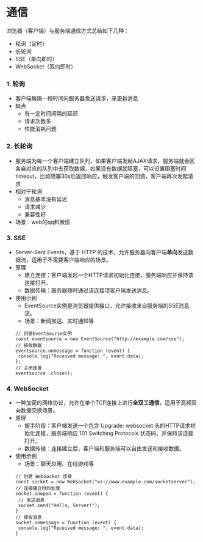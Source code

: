 # 通信

浏览器（客户端）与服务端通信方式总结如下几种：
+  轮询（定时）
+  长轮询
+  SSE（单向即时）
+  WebSocket（双向即时）

### 1. 轮询
+  客户端每隔一段时间向服务器发送请求，来更新消息
+  缺点
    *  有一定时间间隔的延迟
    *  请求次数多
    *  性能消耗问题
### 2. 长轮询
+  服务端为每一个客户端建立队列，如果客户端发起AJAX请求，服务端就会区各自对应的队列中去获取数据，如果没有数据就阻塞，可以设置阻塞时间timeout，比如阻塞30s后返回响应，触发客户端的回调，客户端再次发起请求
+  相对于轮询
    *  消息基本没有延迟
    *  请求减少
    *  兼容性好
+  场景：web的qq和微信

### 3. SSE
+  Server-Sent Events，基于 HTTP 的技术，允许服务器向客户端**单向**发送数据流，适用于不需要客户端响应的场景。
+  原理
    *  建立连接：客户端发起一个HTTP请求初始化连接，服务端响应并保持该连接打开。
    *  数据传输：服务器随时通过该连接项客户端发送消息。
+  使用示例
    *  EventSource实例是浏览器提供接口，允许接收来自服务端的SSE消息流。
    *  场景：新闻推送、实时通知等
    ```
    // 创建EventSource实例
    const eventsource = new EventSource("http://example.com/sse");
    // 接收数据
    eventsource.onmessage = function (event) {
     console.log("Received message: ", event.data);
    };
    // 关闭连接
    eventsource .close();
    ```

### 4. WebSocket
+  一种加密的网络协议，允许在单个TCP连接上进行**全双工通信**，适用于高频双向数据交换场景。
+  原理
    *  握手阶段：客户端发送一个包含 Upgrade: websocket 头的HTTP请求初始化连接，服务端响应 101 Switching Protocols 状态码，并保持该连接打开。
    *  数据传输：连接建立后，客户端和服务端可以自由发送和接收数据。
+  使用示例
    *  场景：聊天应用、在线游戏等
    ```
    // 创建 WebSocket 连接
    const socket = new WebSocket("ws://www.example.com/socketserver");
    // 连接建立时的处理
    socket.onopen = function (event) {
     // 发送消息
     socket.send("Hello, Server!");
    }
    // 接收消息
    socket.onmessage = function (event) {
     console.log("Received message: ", event.data);
    }
    ```


